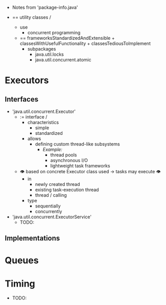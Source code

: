 * Notes from 'package-info.java'

* == utility classes /
  * use
    * concurrent programming
  * == frameworksStandardizedAndExtensible + classesWithUsefulFunctionality + classesTediousToImplement
    * subpackages
      * java.util.locks
      * java.util.concurrent.atomic

# Executors
## Interfaces
* 'java.util.concurrent.Executor'
  * := interface /
    * characteristics
      * simple
      * standardized
    * allows
      * defining custom thread-like subsystems
        * _Example:_
          * thread pools
          * asynchronous I/O
          * lightweight task frameworks
  * 👁️ based on concrete Executor class used -> tasks may execute 👁️
    * in
      * newly created thread
      * existing task-execution thread
      * thread / calling
    * type
      * sequentially
      * concurrently
* 'java.util.concurrent.ExecutorService'
  * TODO:
## Implementations

# Queues

# Timing
* TODO:
